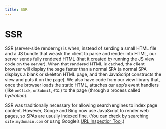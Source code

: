 ```yaml
---
title: SSR
---
```


# SSR

SSR (server-side rendering) is when, instead of sending a small HTML file and a JS bundle that we ask the client to parse and render into HTML, our server sends fully rendered HTML (that it created by running the JS view code on the server). When that rendered HTML is cached, the client browser will display the page faster than a normal SPA (a normal SPA displays a blank or skeleton HTML page, and then JavaScript constructs the view and puts it on the page). We also have code from our view library that, once the browser loads the static HTML, attaches our app’s event handlers (like `onClick`, `onSubmit`, etc.) to the page (through a process called *hydration*).

SSR was traditionally necessary for allowing search engines to index page content. However, Google and Bing now use JavaScript to render web pages, so SPAs are usually indexed fine. (You can check by searching `site:mydomain.com` or using Google’s [URL Inspection Tool](https://support.google.com/webmasters/answer/9012289?hl=en).)
